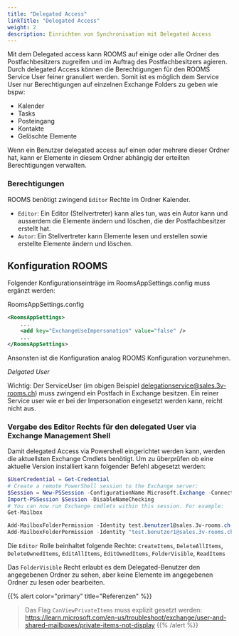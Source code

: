 ```yaml
---
title: "Delegated Access"
linkTitle: "Delegated Access"
weight: 2 
description: Einrichten von Synchronisation mit Delegated Access
---
```

Mit dem Delegated access kann ROOMS auf einige oder alle Ordner des Postfachbesitzers zugreifen und im Auftrag des Postfachbesitzers agieren. Durch delegated Access können die Berechtigungen für den ROOMS Service User feiner granuliert werden. Somit ist es möglich dem Service User nur Berechtigungen auf einzelnen Exchange Folders zu geben wie bspw: 

- Kalender
- Tasks
- Posteingang
- Kontakte
- Gelöschte Elemente

Wenn ein Benutzer delegated access auf einen oder mehrere dieser Ordner hat, kann er Elemente in diesem Ordner abhängig der erteilten Berechtigungen verwalten.

### Berechtigungen

ROOMS benötigt zwingend `Editor` Rechte im Ordner Kalender.

- `Editor`: Ein Editor (Stellvertreter) kann alles tun, was ein Autor kann und ausserdem die Elemente ändern und löschen, die der Postfachbesitzer erstellt hat.
- `Autor`: Ein Stellvertreter kann Elemente lesen und erstellen sowie erstellte Elemente ändern und löschen.

## Konfiguration ROOMS

Folgender Konfigurationseinträge im RoomsAppSettings.config muss ergänzt werden:

RoomsAppSettings.config

```xml
<RoomsAppSettings>
	...
	<add key="ExchangeUseImpersonation" value="false" />
	...
</RoomsAppSettings>
```
Ansonsten ist die Konfiguration analog ROOMS Konfiguration vorzunehmen.

*Delgated User*

Wichtig: Der ServiceUser (im obigen Beispiel delegationservice@sales.3v-rooms.ch) muss zwingend ein Postfach in Exchange besitzen. Ein reiner Service user wie er bei der Impersonation eingesetzt werden kann, reicht nicht aus.

### Vergabe des Editor Rechts für den delegated User via Exchange Management Shell

Damit delegated Access via Powershell eingerichtet werden kann, werden die aktuellsten Exchange Cmdlets benötigt. Um zu überprüfen ob eine aktuelle Version installiert kann folgender Befehl abgesetzt werden: 

```powershell
$UserCredential = Get-Credential
# Create a remote PowerShell session to the Exchange server:
$Session = New-PSSession -ConfigurationName Microsoft.Exchange -ConnectionUri http://<ExchangeServerFQDN>/PowerShell/ -Authentication Kerberos -Credential $UserCredential
Import-PSSession $Session -DisableNameChecking
# You can now run Exchange cmdlets within this session. For example:
Get-Mailbox
```

```powershell
Add-MailboxFolderPermission -Identity test.benutzer1@sales.3v-rooms.ch:\Calendar -User roomsservice@sales.3v-rooms.ch -AccessRights Editor -SharingPermissionFlags Delegate,CanViewPrivateItems
Add-MailboxFolderPermission -Identity "test.benutzer1@sales.3v-rooms.ch:\Drafts" -User roomsservice@sales.3v-rooms.ch -AccessRights FolderVisible
```

Die `Editor` Rolle beinhaltet folgende Rechte: `CreateItems`, `DeleteAllItems`, `DeleteOwnedItems`, `EditAllItems`, `EditOwnedItems`, `FolderVisible`, `ReadItems`

Das `FolderVisible` Recht erlaubt es dem Delegated-Benutzer den angegebenen Ordner zu sehen, aber keine Elemente im angegebenen Ordner zu lesen oder bearbeiten.


{{% alert color="primary" title="Referenzen" %}}
> Das Flag `CanViewPrivateItems` muss explizit gesetzt werden: https://learn.microsoft.com/en-us/troubleshoot/exchange/user-and-shared-mailboxes/private-items-not-display
{{% /alert %}}